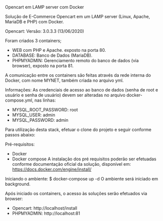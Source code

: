 Opencart em LAMP server com Docker

Solução de E-Commerce Opencart em um LAMP server (Linux, Apache, MariaDB e PHP) com Docker.

Opencart:
Versão: 3.0.3.3 (13/06/2020)

Foram criados 3 containers;
 - WEB com PHP e Apache. exposto na porta 80.
 - DATABASE: Banco de Dados (MariaDB).
 - PHPMYADMIN: Gerenciamento remoto do banco de dados (via browser), exposto na porta 81.

A comunicação entre os containers são feitas através da rede interna do Docker, com nome MYNET, também criada no arquivo yml.

Informações:
As credenciais de acesso ao banco de dados (senha de root e usuário e senha de usuário)  devem ser alteradas no arquivo docker-compose.yml, nas linhas:

- MYSQL_ROOT_PASSWORD: root
- MYSQL_USER: admin
- MYSQL_PASSWORD: admin

Para utilização desta stack, efetuar o clone do projeto e seguir conforme passos abaixo:

Pré-requisitos:
- Docker
- Docker compose
    A instalação dos pré requisitos poderão ser efetuadas conforme documentação oficial da solução, disponível em:
    https://docs.docker.com/engine/install/

Iniciando o ambiente:
    $ docker-compose up -d
        O ambiente será iniciado em background.

Após iniciado os containers, o acesso às soluções serão efetuados via browser:
 - Opencart: http://localhost/install
 - PHPMYADMIN: http://localhost:81